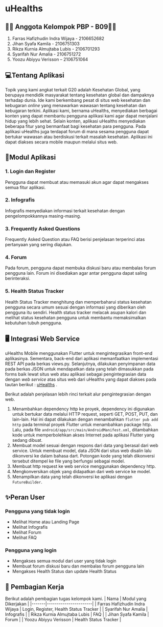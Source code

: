 # uHealths

## 👨‍💻 Anggota Kelompok PBP - B09👩‍💻
1. Farras Hafizhudin Indra Wijaya - 2106652682
2. Jihan Syafa Kamila - 2106751303
3. Rikza Kurnia Almujtaba Lubis - 2106701293
4. Syarifah Nur Amalia - 2106751272
5. Yoozu Abiyyu Verisson – 2106751064

 
## 💻Tentang Aplikasi 
Topik yang kami angkat terkait G20 adalah Kesehatan Global, yang berupaya mendidik masyarakat tentang kesehatan global dan dampaknya terhadap dunia. Ide kami berkembang pesat di situs web kesehatan dan kebugaran _online_ yang menawarkan wawasan tentang kesehatan dan kebugaran terkini. Aplikasi kami, bernama uHealths, menyediakan berbagai konten yang dapat membantu pengguna aplikasi kami agar dapat menjalani hidup yang lebih sehat. Selain konten, aplikasi uHealths menyediakan beberapa fitur yang bermanfaat bagi kesehatan para pengguna. Pada aplikasi uHealths juga terdapat forum di mana sesama pengguna dapat bertukar wawasan atau berdiskusi terkait masalah kesehatan. Aplikasi ini dapat diakses secara mobile maupun melalui situs web.
 
## 📃Modul Aplikasi
### 1. Login dan Register 
Pengguna dapat membuat atau memasuki akun agar dapat mengakses semua fitur aplikasi.
### 2. Infografis 
Infografis menyediakan informasi terkait kesehatan dengan pengelompokkannya masing-masing.
### 3. Frequently Asked Questions 
Frequently Asked Question atau FAQ berisi penjelasan terperinci atas pertanyaan yang sering diajukan.
### 4. Forum 
Pada forum, pengguna dapat membuka diskusi baru atau membalas forum pengguna lain. Forum ini disediakan agar antar pengguna dapat saling berinteraksi.
### 5. Health Status Tracker 
Health Status Tracker menghitung dan memperbaharui status kesehatan pengguna secara umum sesuai dengan informasi yang diberikan oleh pengguna itu sendiri. Health status tracker melacak asupan kalori dan melihat status kesehatan pengguna untuk membantu memaksimalkan kebutuhan tubuh pengguna.

## 🖥️ Integrasi Web Service

uHealths Mobile menggunakan Flutter untuk mengintegrasikan front-end aplikasinya. Sementara, back-end dari aplikasi memanfaatkan implementasi REST API pada berkas views.py. Selanjutnya, dilakukan penyimpanan data pada berkas JSON untuk mendapatkan data yang telah dimasukkan pada forms baik lewat situs web atau aplikasi sebagai pengintegrasian data dengan *web service* atas situs web dari uHealths yang dapat diakses pada tautan berikut : [uHealths](https://uhealths.herokuapp.com/uhealths) .

<p>
Berikut adalah penjelasan lebih rinci terkait alur pengintegrasian dengan web.

1. Menambahkan dependency http ke proyek, dependency ini digunakan untuk bertukar data melalui HTTP request, seperti GET, POST, PUT, dan lain-lain. Hal ini dapat dilakukan dengan menambahkan `flutter pub add http` pada terminal proyek Flutter untuk menambahkan package http. Lalu, pada file `android/app/src/main/AndroidManifest.xml`, ditambahkan kode untuk memperbolehkan akses Internet pada aplikasi Flutter yang sedang dibuat.
2. Membuat model sesuai dengan respons dari data yang berasal dari web service. Untuk membuat model, data JSON dari situs web disalin lalu dikonversi ke dalam bahasa dart. Potongan kode yang telah dikonversi tersebut ditempel ke file yang berfungsi sebagai model.
3. Membuat http request ke web service menggunakan dependency http.
4. Mengkonversikan objek yang didapatkan dari web service ke model. 
5. Menampilkan data yang telah dikonversi ke aplikasi dengan `FutureBuilder`.
<p>
 
## ✨Peran User

### Pengguna yang tidak login
- Melihat Home atau Landing Page
- Melihat Infografis
- Melihat Forum
- Melihat FAQ

### Pengguna yang login
- Mengakses semua modul dari user yang tidak login
- Membuat forum diskusi baru dan membalas forum pengguna lain
- Mengakses Health Status dan update Health Status

## 📝 Pembagian Kerja
Berikut adalah pembagian tugas kelompok kami.
| Nama  | Modul yang Dikerjakan |
|-------|-----------------------|
| Farras Hafizhudin Indra Wijaya  | Login, Register, Health Status Tracker  |
| Syarifah Nur Amalia  | Infografis  |
| Rikza Kurnia Almujtaba Lubis  | FAQ  |
| Jihan Syafa Kamila  | Forum  |
| Yoozu Abiyyu Verisson  | Health Status Tracker  |
